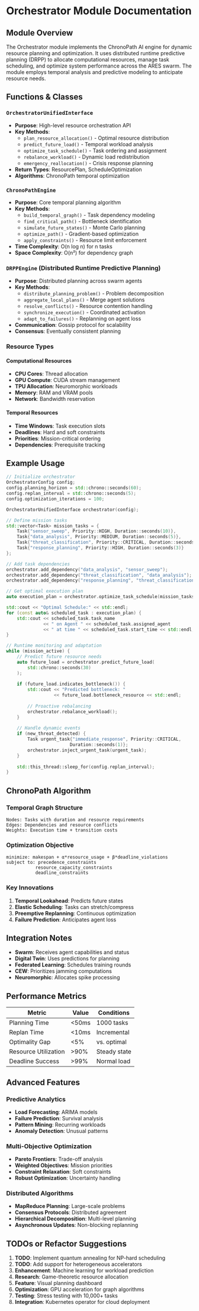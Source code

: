 # Orchestrator Module Documentation

## Module Overview

The Orchestrator module implements the ChronoPath AI engine for dynamic resource planning and optimization. It uses distributed runtime predictive planning (DRPP) to allocate computational resources, manage task scheduling, and optimize system performance across the ARES swarm. The module employs temporal analysis and predictive modeling to anticipate resource needs.

## Functions & Classes

### `OrchestratorUnifiedInterface`
- **Purpose**: High-level resource orchestration API
- **Key Methods**:
  - `plan_resource_allocation()` - Optimal resource distribution
  - `predict_future_load()` - Temporal workload analysis
  - `optimize_task_schedule()` - Task ordering and assignment
  - `rebalance_workload()` - Dynamic load redistribution
  - `emergency_reallocation()` - Crisis response planning
- **Return Types**: ResourcePlan, ScheduleOptimization
- **Algorithms**: ChronoPath temporal optimization

### `ChronoPathEngine`
- **Purpose**: Core temporal planning algorithm
- **Key Methods**:
  - `build_temporal_graph()` - Task dependency modeling
  - `find_critical_path()` - Bottleneck identification
  - `simulate_future_states()` - Monte Carlo planning
  - `optimize_path()` - Gradient-based optimization
  - `apply_constraints()` - Resource limit enforcement
- **Time Complexity**: O(n log n) for n tasks
- **Space Complexity**: O(n²) for dependency graph

### `DRPPEngine` (Distributed Runtime Predictive Planning)
- **Purpose**: Distributed planning across swarm agents
- **Key Methods**:
  - `distribute_planning_problem()` - Problem decomposition
  - `aggregate_local_plans()` - Merge agent solutions
  - `resolve_conflicts()` - Resource contention handling
  - `synchronize_execution()` - Coordinated activation
  - `adapt_to_failures()` - Replanning on agent loss
- **Communication**: Gossip protocol for scalability
- **Consensus**: Eventually consistent planning

### Resource Types

#### Computational Resources
- **CPU Cores**: Thread allocation
- **GPU Compute**: CUDA stream management
- **TPU Allocation**: Neuromorphic workloads
- **Memory**: RAM and VRAM pools
- **Network**: Bandwidth reservation

#### Temporal Resources
- **Time Windows**: Task execution slots
- **Deadlines**: Hard and soft constraints
- **Priorities**: Mission-critical ordering
- **Dependencies**: Prerequisite tracking

## Example Usage

```cpp
// Initialize orchestrator
OrchestratorConfig config;
config.planning_horizon = std::chrono::seconds(60);
config.replan_interval = std::chrono::seconds(5);
config.optimization_iterations = 100;

OrchestratorUnifiedInterface orchestrator(config);

// Define mission tasks
std::vector<Task> mission_tasks = {
    Task{"sensor_sweep", Priority::HIGH, Duration::seconds(10)},
    Task{"data_analysis", Priority::MEDIUM, Duration::seconds(5)},
    Task{"threat_classification", Priority::CRITICAL, Duration::seconds(2)},
    Task{"response_planning", Priority::HIGH, Duration::seconds(3)}
};

// Add task dependencies
orchestrator.add_dependency("data_analysis", "sensor_sweep");
orchestrator.add_dependency("threat_classification", "data_analysis");
orchestrator.add_dependency("response_planning", "threat_classification");

// Get optimal execution plan
auto execution_plan = orchestrator.optimize_task_schedule(mission_tasks);

std::cout << "Optimal Schedule:" << std::endl;
for (const auto& scheduled_task : execution_plan) {
    std::cout << scheduled_task.task_name 
              << " on Agent " << scheduled_task.assigned_agent
              << " at time " << scheduled_task.start_time << std::endl;
}

// Runtime monitoring and adaptation
while (mission_active) {
    // Predict future resource needs
    auto future_load = orchestrator.predict_future_load(
        std::chrono::seconds(30)
    );
    
    if (future_load.indicates_bottleneck()) {
        std::cout << "Predicted bottleneck: " 
                  << future_load.bottleneck_resource << std::endl;
        
        // Proactive rebalancing
        orchestrator.rebalance_workload();
    }
    
    // Handle dynamic events
    if (new_threat_detected) {
        Task urgent_task{"immediate_response", Priority::CRITICAL, 
                        Duration::seconds(1)};
        orchestrator.inject_urgent_task(urgent_task);
    }
    
    std::this_thread::sleep_for(config.replan_interval);
}
```

## ChronoPath Algorithm

### Temporal Graph Structure
```
Nodes: Tasks with duration and resource requirements
Edges: Dependencies and resource conflicts
Weights: Execution time + transition costs
```

### Optimization Objective
```
minimize: makespan + α*resource_usage + β*deadline_violations
subject to: precedence_constraints
           resource_capacity_constraints
           deadline_constraints
```

### Key Innovations
1. **Temporal Lookahead**: Predicts future states
2. **Elastic Scheduling**: Tasks can stretch/compress
3. **Preemptive Replanning**: Continuous optimization
4. **Failure Prediction**: Anticipates agent loss

## Integration Notes

- **Swarm**: Receives agent capabilities and status
- **Digital Twin**: Uses predictions for planning
- **Federated Learning**: Schedules training rounds
- **CEW**: Prioritizes jamming computations
- **Neuromorphic**: Allocates spike processing

## Performance Metrics

| Metric | Value | Conditions |
|--------|-------|------------|
| Planning Time | <50ms | 1000 tasks |
| Replan Time | <10ms | Incremental |
| Optimality Gap | <5% | vs. optimal |
| Resource Utilization | >90% | Steady state |
| Deadline Success | >99% | Normal load |

## Advanced Features

### Predictive Analytics
- **Load Forecasting**: ARIMA models
- **Failure Prediction**: Survival analysis
- **Pattern Mining**: Recurring workloads
- **Anomaly Detection**: Unusual patterns

### Multi-Objective Optimization
- **Pareto Frontiers**: Trade-off analysis
- **Weighted Objectives**: Mission priorities
- **Constraint Relaxation**: Soft constraints
- **Robust Optimization**: Uncertainty handling

### Distributed Algorithms
- **MapReduce Planning**: Large-scale problems
- **Consensus Protocols**: Distributed agreement
- **Hierarchical Decomposition**: Multi-level planning
- **Asynchronous Updates**: Non-blocking replanning

## TODOs or Refactor Suggestions

1. **TODO**: Implement quantum annealing for NP-hard scheduling
2. **TODO**: Add support for heterogeneous accelerators
3. **Enhancement**: Machine learning for workload prediction
4. **Research**: Game-theoretic resource allocation
5. **Feature**: Visual planning dashboard
6. **Optimization**: GPU acceleration for graph algorithms
7. **Testing**: Stress testing with 10,000+ tasks
8. **Integration**: Kubernetes operator for cloud deployment